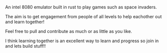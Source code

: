 An intel 8080 emulator built in rust to play games such as space invaders.

The aim is to get engagement from people of all levels to help eachother out and learn together!

Feel free to pull and contribute as much or as little as you like.

I think learning together is an excellent way to learn and progress so join in and lets build stuff!!
